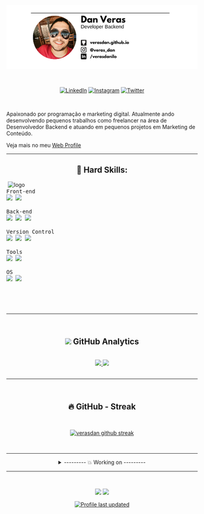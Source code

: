 <!-- TOPO -->
[![website](assinatura-github.png)](https://verasdan.github.io/)

<!-- Contatos / Redes Sociais -->
<div align="center"><br>

  [![LinkedIn](https://img.shields.io/badge/linkedin-%230077B5.svg?style=for-the-badge&logo=linkedin&logoColor=white&style=flat)](https://www.linkedin.com/in/verasdanilo/)
  [![Instagram](https://img.shields.io/badge/Instagram-%23E4405F.svg?style=for-the-badge&logo=Instagram&logoColor=white&style=flat)](https://www.instagram.com/veras_dan/)
  [![Twitter](https://img.shields.io/badge/Twitter-%231DA1F2.svg?style=for-the-badge&logo=Twitter&logoColor=white&style=flat)](https://twitter.com/veras_dan)
    
</div><br>

<!-- Sobre -->
Apaixonado por programação e marketing digital. Atualmente ando desenvolvendo pequenos trabalhos como freelancer na área de Desenvolvedor Backend e atuando em pequenos projetos em Marketing de Conteúdo.

Veja mais no meu [Web Profile](https://verasdan.github.io/)
___

<!-- Hard Skills -->
<h2 align="center"> 🔧 Hard Skills:</h2>


<img src="https://media.giphy.com/media/SWoSkN6DxTszqIKEqv/giphy.gif" min-width="400px" max-width="400px" width="500px" align="right" alt="logo"> 

<!-- Skill -->
<section>

  <kbd>
    <kbd>Front-end</kbd>
    <br>
    <img width="30px" src="https://cdn.jsdelivr.net/gh/devicons/devicon/icons/html5/html5-original.svg" /> 
    <img width="30px" src="https://cdn.jsdelivr.net/gh/devicons/devicon/icons/css3/css3-plain.svg" /> 
  </kbd>

<br>
<br>

  <kbd>
    <kbd>Back-end</kbd>
    <br>
    <img width="30px" src="https://cdn.jsdelivr.net/gh/devicons/devicon/icons/php/php-original.svg" />
    <img width="25px" src="https://cdn.jsdelivr.net/gh/devicons/devicon/icons/laravel/laravel-plain.svg" />
    <img width="30px" src="https://cdn.jsdelivr.net/gh/devicons/devicon/icons/mysql/mysql-plain.svg" />
  </kbd>

<br>
<br>

  <kbd>
    <kbd>Version Control</kbd>
    <br>
    <img width="30px" src="https://cdn.jsdelivr.net/gh/devicons/devicon/icons/git/git-original.svg" />
    <img width="30px" src="https://cdn.jsdelivr.net/gh/devicons/devicon/icons/github/github-original.svg" />
    <img width="30px" src="https://cdn.jsdelivr.net/gh/devicons/devicon/icons/bitbucket/bitbucket-original.svg" />
  </kbd>

<br>
<br>
  
  <kbd>
    <kbd>Tools</kbd>
    <br>
    <img width="30px" src="https://cdn.jsdelivr.net/gh/devicons/devicon/icons/vscode/vscode-original.svg" />
    <img width="30px" src="https://cdn.jsdelivr.net/gh/devicons/devicon/icons/photoshop/photoshop-plain.svg" />
  </kbd>

<br>
<br>

  <kbd>
    <kbd>OS</kbd>
    <br>
    <img width="30px" src="https://cdn.jsdelivr.net/gh/devicons/devicon/icons/windows8/windows8-original.svg" />
    <img width="30px" src="https://cdn.jsdelivr.net/gh/devicons/devicon/icons/ubuntu/ubuntu-plain.svg" /> 
  </kbd>

</section>


<br>
<br>
<br>
<br>

___

<br>

<!-- GitHub Analytics -->
<h2 align="center"> <img src="https://media.giphy.com/media/cj87CxfRtrUifF3Ryk/giphy.gif" height="25"> GitHub Analytics</h2>

<br>

<div align="center">
  <a href="https://github.com/verasdan">
  <img height="160em" src="https://github-readme-stats.vercel.app/api?username=verasdan&show_icons=true&theme=dark&include_all_commits=true&count_private=true"/>
  <img height="160em" src="https://github-readme-stats.vercel.app/api/top-langs/?username=verasdan&layout=compact&langs_count=7&theme=dark"/></a>
</div>

<br>

___

<br>

<!-- GitHub Streak -->
<h2 align="center"> 🔥 GitHub - Streak </h2>

<br>

<div align="center">
  
[![verasdan github streak](https://github-readme-streak-stats.herokuapp.com/?user=verasdan&theme=blue-green)](https://github.com/verasdan/github-readme-streak-stats)

</div>

<br>


<!-- detalhes -->
___
<details>
  <summary align="center"> --------- 💥 Working on ---------</summary>

<br>

  <p align="center">
    &ensp;
    <a href="https://github.com/verasdan/SistemaLogin">
      <img src="https://github-readme-stats.vercel.app/api/pin/?username=verasdan&repo=SistemaLogin&show_owner=true&theme=react" />
    </a>
  </p>
  
</details>


___

<!-- outros -->
<div align="center">

<br>

![](https://komarev.com/ghpvc/?username=verasdan&style=flat-square&label=Views)
![](https://badges.pufler.dev/visits/verasdan/verasdan?color=black&logo=github&style=flat-square)

[![Profile last updated](https://img.shields.io/github/last-commit/verasdan/verasdan/main?label=Last%20updated&style=flat)](https://github.com/verasdan/verasdan/commits)

</div>


